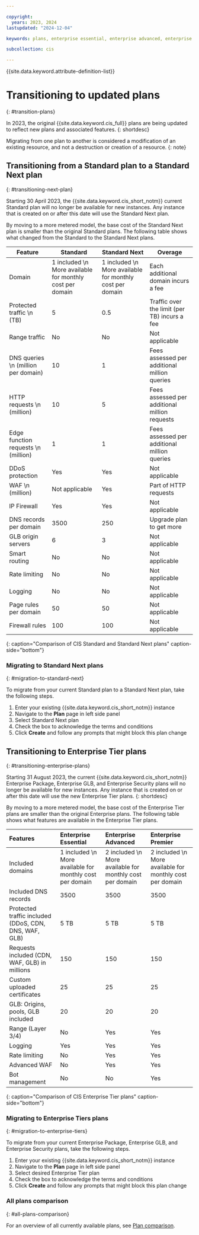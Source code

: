 ```yaml
---

copyright:
  years: 2023, 2024
lastupdated: "2024-12-04"

keywords: plans, enterprise essential, enterprise advanced, enterprise premier, standard next

subcollection: cis

---
```


{{site.data.keyword.attribute-definition-list}}

# Transitioning to updated plans
{: #transition-plans}

In 2023, the original {{site.data.keyword.cis_full}} plans are being updated to reflect new plans and associated features.
{: shortdesc}

Migrating from one plan to another is considered a modification of an existing resource, and not a destruction or creation of a resource.
{: note}

## Transitioning from a Standard plan to a Standard Next plan
{: #transitioning-next-plan}

Starting 30 April 2023, the {{site.data.keyword.cis_short_notm}} current Standard plan will no longer be available for new instances. Any instance that is created on or after this date will use the Standard Next plan.

By moving to a more metered model, the base cost of the Standard Next plan is smaller than the original Standard plans. The following table shows what changed from the Standard to the Standard Next plans.

|Feature|Standard|Standard Next|Overage|
|--------|-------------|-----|----|
|Domain|1 included  \n More available for monthly cost per domain|1 included  \n More available for monthly cost per domain|Each additional domain incurs a fee|
|Protected traffic  \n (TB)|5|0.5|Traffic over the limit (per TB) incurs a fee|
|Range traffic|No|No|Not applicable|
|DNS queries  \n (million per domain)| 10|1|Fees assessed per additional million queries|
|HTTP requests  \n (million)|10|5|Fees assessed per additional million requests|
|Edge function requests  \n (million)|1|1|Fees assessed per additional million queries|
|DDoS protection|Yes|Yes|Not applicable |
|WAF  \n (million)|Not applicable|Yes|Part of HTTP requests |
|IP Firewall|Yes|Yes|Not applicable |
|DNS records per domain|3500|250|Upgrade plan to get more|
|GLB origin servers|6|3|Not applicable|
|Smart routing|No|No|Not applicable|
|Rate limiting|No|No|Not applicable|
|Logging|No|No|Not applicable|
|Page rules per domain|50|50|Not applicable|
|Firewall rules|100|100|Not applicable|
{: caption="Comparison of CIS Standard and Standard Next plans" caption-side="bottom"}

### Migrating to Standard Next plans
{: #migration-to-standard-next}

To migrate from your current Standard plan to a Standard Next plan, take the following steps.

1. Enter your existing {{site.data.keyword.cis_short_notm}} instance
1. Navigate to the **Plan** page in left side panel
1. Select Standard Next plan
1. Check the box to acknowledge the terms and conditions
1. Click **Create** and follow any prompts that might block this plan change

## Transitioning to Enterprise Tier plans
{: #transitioning-enterprise-plans}

Starting 31 August 2023, the current {{site.data.keyword.cis_short_notm}} Enterprise Package, Enterprise GLB, and Enterprise Security plans will no longer be available for new instances. Any instance that is created on or after this date will use the new Enterprise Tier plans.
{: shortdesc}

By moving to a more metered model, the base cost of the Enterprise Tier plans are smaller than the original Enterprise plans. The following table shows what features are available in the Enterprise Tier plans.

|Features|Enterprise Essential|Enterprise Advanced|Enterprise Premier|
|:-------|:-------------------|:------------------|:-----------------|
|Included domains|1 included  \n More available for monthly cost per domain|2 included  \n More available for monthly cost per domain|2 included  \n More available for monthly cost per domain|
|Included DNS records|3500|3500|3500|
|Protected traffic included (DDoS, CDN, DNS, WAF, GLB)|5 TB|5 TB|5 TB|
|Requests included (CDN, WAF, GLB) in millions|150|150|150|
|Custom uploaded certificates|25|25|25|
|GLB: Origins, pools, GLB included|20|20|20|
|Range (Layer 3/4) | No | Yes | Yes |
|Logging| Yes | Yes | Yes |
|Rate limiting| No | Yes | Yes |
|Advanced WAF| No | Yes | Yes |
|Bot management| No | No | Yes |
{: caption="Comparison of CIS Enterprise Tier plans" caption-side="bottom"}

### Migrating to Enterprise Tiers plans
{: #migration-to-enterprise-tiers}

To migrate from your current Enterprise Package, Enterprise GLB, and Enterprise Security plans, take the following steps.

1. Enter your existing {{site.data.keyword.cis_short_notm}} instance
1. Navigate to the **Plan** page in left side panel
1. Select desired Enterprise Tier plan
1. Check the box to acknowledge the terms and conditions
1. Click **Create** and follow any prompts that might block this plan change

### All plans comparison
{: #all-plans-comparison}

For an overview of all currently available plans, see [Plan comparison](/docs/cis?topic=cis-cis-plan-comparison).
